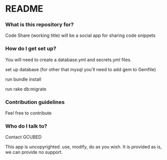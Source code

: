 # README #

### What is this repository for? ###

Code Share (working title) will be a social app for sharing code snippets

### How do I get set up? ###

You will need to create a database.yml and secrets.yml files. 

set up database (for other that mysql you'll need to add gem to Gemfile)

run bundle install

run rake db:migrate

### Contribution guidelines ###

Feel free to contribute

### Who do I talk to? ###
Contact GCUBED

This app is uncopyrighted. use, modify, do as you wish. It is provided as is, we can provide no support. 